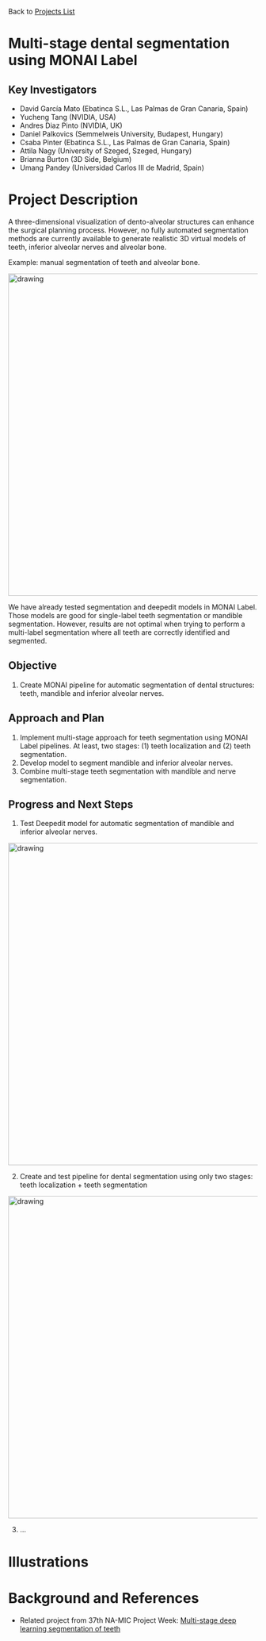 Back to [Projects List](../../README.md#ProjectsList)

# Multi-stage dental segmentation using MONAI Label

## Key Investigators

- David García Mato (Ebatinca S.L., Las Palmas de Gran Canaria, Spain)
- Yucheng Tang (NVIDIA, USA)
- Andres Diaz Pinto (NVIDIA, UK)
- Daniel Palkovics (Semmelweis University, Budapest, Hungary)
- Csaba Pinter (Ebatinca S.L., Las Palmas de Gran Canaria, Spain)
- Attila Nagy (University of Szeged, Szeged, Hungary)
- Brianna Burton (3D Side, Belgium)
- Umang Pandey (Universidad Carlos III de Madrid, Spain)

# Project Description

A three-dimensional visualization of dento-alveolar structures can enhance the surgical planning process. However, no fully automated segmentation methods are currently available to generate realistic 3D virtual models of teeth, inferior alveolar nerves and alveolar bone.

Example: manual segmentation of teeth and alveolar bone.

<img src="https://user-images.githubusercontent.com/10816661/213661126-e7e8d640-38e0-40b4-9232-beb9da0791bf.png" alt="drawing" width="650"/>

We have already tested segmentation and deepedit models in MONAI Label. Those models are good for single-label teeth segmentation or mandible segmentation. However, results are not optimal when trying to perform a multi-label segmentation where all teeth are correctly identified and segmented.

## Objective

<!-- Describe here WHAT you would like to achieve (what you will have as end result). -->

1. Create MONAI pipeline for automatic segmentation of dental structures: teeth, mandible and inferior alveolar nerves.

## Approach and Plan

<!-- Describe here HOW you would like to achieve the objectives stated above. -->

1. Implement multi-stage approach for teeth segmentation using MONAI Label pipelines. At least, two stages: (1) teeth localization and (2) teeth segmentation.
2. Develop model to segment mandible and inferior alveolar nerves.
3. Combine multi-stage teeth segmentation with mandible and nerve segmentation.

## Progress and Next Steps

<!-- Update this section as you make progress, describing of what you have ACTUALLY DONE. If there are specific steps that you could not complete then you can describe them here, too. -->

1. Test Deepedit model for automatic segmentation of mandible and inferior alveolar nerves.

<img src="https://user-images.githubusercontent.com/10816661/215752967-b0739f53-8f45-4df3-8c9b-95653fea6192.png" alt="drawing" width="650"/>

2. Create and test pipeline for dental segmentation using only two stages: teeth localization + teeth segmentation

<img src="https://user-images.githubusercontent.com/10816661/215756199-bd942b17-9e1f-42e2-80cd-fde2bea9d5fb.png" alt="drawing" width="650"/>

3. ...

# Illustrations

<!-- Add pictures and links to videos that demonstrate what has been accomplished.
![Description of picture](Example2.jpg)
![Some more images](Example2.jpg)
-->

# Background and References
- Related project from 37th NA-MIC Project Week: [Multi-stage deep learning segmentation of teeth](https://projectweek.na-mic.org/PW37_2022_Virtual/Projects/MultistageTeethSegmentation/)

<!-- If you developed any software, include link to the source code repository. If possible, also add links to sample data, and to any relevant publications. -->
